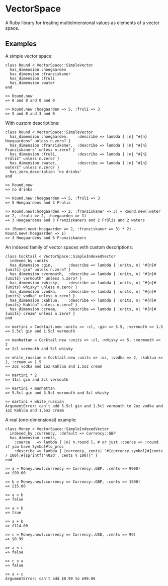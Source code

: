 VectorSpace
===========

A Ruby library for treating multidimensional values as elements of a vector space.

Examples
--------

A simple vector space:

    class Round < VectorSpace::SimpleVector
      has_dimension :hoegaarden
      has_dimension :franziskaner
      has_dimension :fruli
      has_dimension :water
    end

    >> Round.new
    => 0 and 0 and 0 and 0

    >> Round.new :hoegaarden => 5, :fruli => 3
    => 5 and 0 and 3 and 0

With custom descriptions:

    class Round < VectorSpace::SimpleVector
      has_dimension :hoegaarden,    :describe => lambda { |n| "#{n} Hoegaardens" unless n.zero? }
      has_dimension :franziskaner,  :describe => lambda { |n| "#{n} Franziskaners" unless n.zero? }
      has_dimension :fruli,         :describe => lambda { |n| "#{n} Frülis" unless n.zero? }
      has_dimension :water,         :describe => lambda { |n| "#{n} waters" unless n.zero? }
      has_zero_description 'no drinks'
    end

    >> Round.new
    => no drinks

    >> Round.new :hoegaarden => 5, :fruli => 3
    => 5 Hoegaardens and 3 Frülis

    >> Round.new(:hoegaarden => 2, :franziskaner => 3) + Round.new(:water => 2, :fruli => 2, :hoegaarden => 1)
    => 3 Hoegaardens and 3 Franziskaners and 2 Frülis and 2 waters

    >> (Round.new(:hoegaarden => 2, :franziskaner => 3) * 2) - Round.new(:hoegaarden => 1)
    => 3 Hoegaardens and 6 Franziskaners

An indexed family of vector spaces with custom descriptions:

    class Cocktail < VectorSpace::SimpleIndexedVector
      indexed_by :units
      has_dimension :gin,       :describe => lambda { |units, n| "#{n}#{units} gin" unless n.zero? }
      has_dimension :vermouth,  :describe => lambda { |units, n| "#{n}#{units} vermouth" unless n.zero? }
      has_dimension :whisky,    :describe => lambda { |units, n| "#{n}#{units} whisky" unless n.zero? }
      has_dimension :vodka,     :describe => lambda { |units, n| "#{n}#{units} vodka" unless n.zero? }
      has_dimension :kahlua,    :describe => lambda { |units, n| "#{n}#{units} Kahlúa" unless n.zero? }
      has_dimension :cream,     :describe => lambda { |units, n| "#{n}#{units} cream" unless n.zero? }
    end

    >> martini = Cocktail.new :units => :cl, :gin => 5.5, :vermouth => 1.5
    => 5.5cl gin and 1.5cl vermouth

    >> manhattan = Cocktail.new :units => :cl, :whisky => 5, :vermouth => 2
    => 2cl vermouth and 5cl whisky

    >> white_russian = Cocktail.new :units => :oz, :vodka => 2, :kahlua => 1, :cream => 1.5
    => 2oz vodka and 1oz Kahlúa and 1.5oz cream

    >> martini * 2
    => 11cl gin and 3cl vermouth

    >> martini + manhattan
    => 5.5cl gin and 3.5cl vermouth and 5cl whisky

    >> martini + white_russian
    ArgumentError: can't add 5.5cl gin and 1.5cl vermouth to 2oz vodka and 1oz Kahlúa and 1.5oz cream

A real (one-dimensional) example:

    class Money < VectorSpace::SimpleIndexedVector
      indexed_by :currency, :default => Currency::GBP
      has_dimension :cents,
        :coerce   => lambda { |n| n.round }, # or just :coerce => :round if you have Symbol#to_proc
        :describe => lambda { |currency, cents| "#{currency.symbol}#{cents / 100}.#{sprintf('%02d', cents % 100)}" }
    end

    >> a = Money.new(:currency => Currency::GBP, :cents => 9900)
    => £99.00

    >> b = Money.new(:currency => Currency::GBP, :cents => 1500)
    => £15.00

    >> a < b
    => false

    >> a > b
    => true

    >> a + b
    => £114.00

    >> c = Money.new(:currency => Currency::USD, :cents => 99)
    => $0.99

    >> a < c
    => false

    >> c < a
    => false

    >> a + c
    ArgumentError: can't add $0.99 to £99.00

